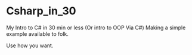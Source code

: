 Csharp_in_30
============
My Intro to C# in 30 min or less (Or intro to OOP Via C#)
Making a simple example available to folk.

Use how you want. 

